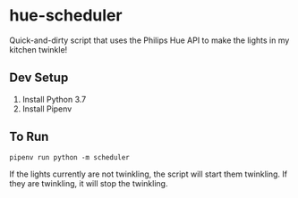 # hue-scheduler

Quick-and-dirty script that uses the Philips Hue API to make the lights in my kitchen twinkle!

## Dev Setup
 1. Install Python 3.7
 2. Install Pipenv

## To Run
```
pipenv run python -m scheduler 
```
If the lights currently are not twinkling, the script will start them twinkling. If they are twinkling, it will stop the twinkling.
